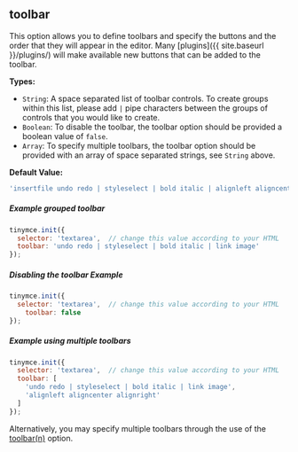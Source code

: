 ## toolbar

This option allows you to define toolbars and specify the buttons and the order that they will appear in the editor. Many [plugins]({{ site.baseurl }}/plugins/) will make available new buttons that can be added to the toolbar.

**Types:**

* `String`: A space separated list of toolbar controls. To create groups within this list, please add `|` pipe characters between the groups of controls that you would like to create.
* `Boolean`: To disable the toolbar, the toolbar option should be provided a boolean value of `false`.
* `Array`: To specify multiple toolbars, the toolbar option should be provided with an array of space separated strings, see `String` above.

**Default Value:**

```js
'insertfile undo redo | styleselect | bold italic | alignleft aligncenter alignright alignjustify | bullist numlist outdent indent | link image'
```

##### Example grouped toolbar

```js
tinymce.init({
  selector: 'textarea',  // change this value according to your HTML
  toolbar: 'undo redo | styleselect | bold italic | link image'
});
```

##### Disabling the toolbar Example

```js
tinymce.init({
  selector: 'textarea',  // change this value according to your HTML
    toolbar: false
});
```

##### Example using multiple toolbars

```js
tinymce.init({
  selector: 'textarea',  // change this value according to your HTML
  toolbar: [
    'undo redo | styleselect | bold italic | link image',
    'alignleft aligncenter alignright'
  ]
});
```

Alternatively, you may specify multiple toolbars through the use of the [toolbar(n)](#toolbarn) option.
